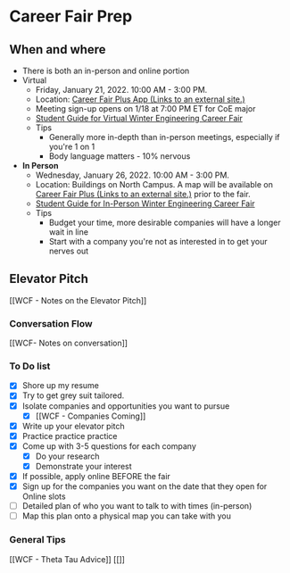 # Career Fair Prep

## When and where
- There is both an in-person and online portion
- Virtual
	- Friday, January 21, 2022. 10:00 AM - 3:00 PM.  
	- Location: [Career Fair Plus App (Links to an external site.)](http://app.careerfairplus.com/)  
	- Meeting sign-up opens on 1/18 at 7:00 PM ET for CoE major
	- [Student Guide for Virtual Winter Engineering Career Fair](https://career.engin.umich.edu/WECFVIRStudentGuide)
	- Tips
		- Generally more in-depth than in-person meetings, especially if you're 1 on 1
		- Body language matters - 10% nervous
- **In Person**
	- Wednesday, January 26, 2022. 10:00 AM - 3:00 PM.  
	- Location: Buildings on North Campus. A map will be available on [Career Fair Plus (Links to an external site.)](http://app.careerfairplus.com/) prior to the fair.  
	- [Student Guide for In-Person Winter Engineering Career Fair](https://career.engin.umich.edu/WECFIPStudentGuide)
	- Tips
		- Budget your time, more desirable companies will have a longer wait in line
		- Start with a company you're not as interested in to get your nerves out

## Elevator Pitch
[[WCF - Notes on the Elevator Pitch]]

### Conversation Flow
[[WCF- Notes on conversation]]

### To Do list
- [x] Shore up my resume
- [x] Try to get grey suit tailored.
- [x] Isolate companies and opportunities you want to pursue
	- [x] [[WCF - Companies Coming]]
- [x] Write up your elevator pitch
- [x] Practice practice practice
- [x] Come up with 3-5 questions for each company
	- [x] Do your research
	- [x] Demonstrate your interest
- [x] If possible, apply online BEFORE the fair
- [x] Sign up for the companies you want on the date that they open for Online slots
- [ ] Detailed plan of who you want to talk to with times (in-person)
- [ ] Map this plan onto a physical map you can take with you

### General Tips
[[WCF - Theta Tau Advice]]
[[]]